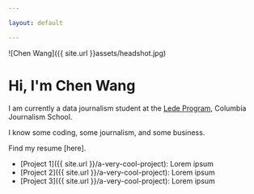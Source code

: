 ```yaml
---

layout: default

---
```

![Chen Wang]({{ site.url }}assets/headshot.jpg)

# Hi, I'm Chen Wang

I am currently a data journalism student at the [Lede Program](http://ledeprogram.com), Columbia Journalism School.

I know some coding, some journalism, and some business. 

Find my resume [here]. 

* [Project 1]({{ site.url }}/a-very-cool-project): Lorem ipsum
* [Project 2]({{ site.url }}/a-very-cool-project): Lorem ipsum
* [Project 3]({{ site.url }}/a-very-cool-project): Lorem ipsum